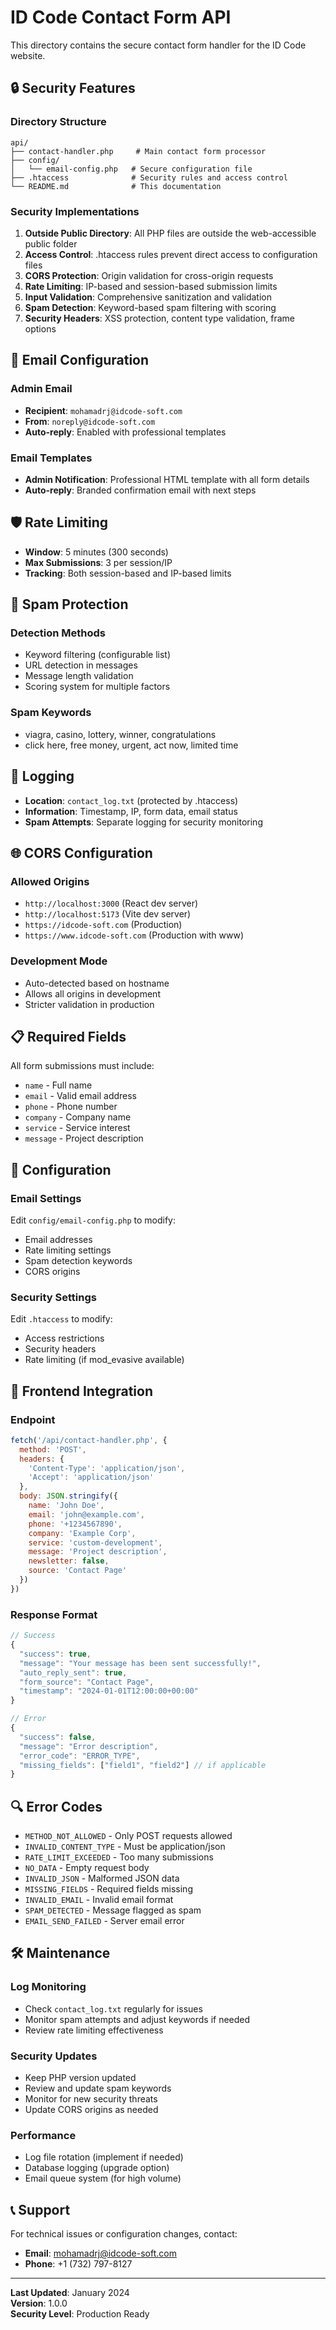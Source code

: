 # ID Code Contact Form API

This directory contains the secure contact form handler for the ID Code website.

## 🔒 Security Features

### Directory Structure
```
api/
├── contact-handler.php     # Main contact form processor
├── config/
│   └── email-config.php   # Secure configuration file
├── .htaccess              # Security rules and access control
└── README.md              # This documentation
```

### Security Implementations

1. **Outside Public Directory**: All PHP files are outside the web-accessible public folder
2. **Access Control**: .htaccess rules prevent direct access to configuration files
3. **CORS Protection**: Origin validation for cross-origin requests
4. **Rate Limiting**: IP-based and session-based submission limits
5. **Input Validation**: Comprehensive sanitization and validation
6. **Spam Detection**: Keyword-based spam filtering with scoring
7. **Security Headers**: XSS protection, content type validation, frame options

## 📧 Email Configuration

### Admin Email
- **Recipient**: `mohamadrj@idcode-soft.com`
- **From**: `noreply@idcode-soft.com`
- **Auto-reply**: Enabled with professional templates

### Email Templates
- **Admin Notification**: Professional HTML template with all form details
- **Auto-reply**: Branded confirmation email with next steps

## 🛡️ Rate Limiting

- **Window**: 5 minutes (300 seconds)
- **Max Submissions**: 3 per session/IP
- **Tracking**: Both session-based and IP-based limits

## 🚫 Spam Protection

### Detection Methods
- Keyword filtering (configurable list)
- URL detection in messages
- Message length validation
- Scoring system for multiple factors

### Spam Keywords
- viagra, casino, lottery, winner, congratulations
- click here, free money, urgent, act now, limited time

## 📝 Logging

- **Location**: `contact_log.txt` (protected by .htaccess)
- **Information**: Timestamp, IP, form data, email status
- **Spam Attempts**: Separate logging for security monitoring

## 🌐 CORS Configuration

### Allowed Origins
- `http://localhost:3000` (React dev server)
- `http://localhost:5173` (Vite dev server)
- `https://idcode-soft.com` (Production)
- `https://www.idcode-soft.com` (Production with www)

### Development Mode
- Auto-detected based on hostname
- Allows all origins in development
- Stricter validation in production

## 📋 Required Fields

All form submissions must include:
- `name` - Full name
- `email` - Valid email address
- `phone` - Phone number
- `company` - Company name
- `service` - Service interest
- `message` - Project description

## 🔧 Configuration

### Email Settings
Edit `config/email-config.php` to modify:
- Email addresses
- Rate limiting settings
- Spam detection keywords
- CORS origins

### Security Settings
Edit `.htaccess` to modify:
- Access restrictions
- Security headers
- Rate limiting (if mod_evasive available)

## 🚀 Frontend Integration

### Endpoint
```javascript
fetch('/api/contact-handler.php', {
  method: 'POST',
  headers: {
    'Content-Type': 'application/json',
    'Accept': 'application/json'
  },
  body: JSON.stringify({
    name: 'John Doe',
    email: 'john@example.com',
    phone: '+1234567890',
    company: 'Example Corp',
    service: 'custom-development',
    message: 'Project description',
    newsletter: false,
    source: 'Contact Page'
  })
})
```

### Response Format
```javascript
// Success
{
  "success": true,
  "message": "Your message has been sent successfully!",
  "auto_reply_sent": true,
  "form_source": "Contact Page",
  "timestamp": "2024-01-01T12:00:00+00:00"
}

// Error
{
  "success": false,
  "message": "Error description",
  "error_code": "ERROR_TYPE",
  "missing_fields": ["field1", "field2"] // if applicable
}
```

## 🔍 Error Codes

- `METHOD_NOT_ALLOWED` - Only POST requests allowed
- `INVALID_CONTENT_TYPE` - Must be application/json
- `RATE_LIMIT_EXCEEDED` - Too many submissions
- `NO_DATA` - Empty request body
- `INVALID_JSON` - Malformed JSON data
- `MISSING_FIELDS` - Required fields missing
- `INVALID_EMAIL` - Invalid email format
- `SPAM_DETECTED` - Message flagged as spam
- `EMAIL_SEND_FAILED` - Server email error

## 🛠️ Maintenance

### Log Monitoring
- Check `contact_log.txt` regularly for issues
- Monitor spam attempts and adjust keywords if needed
- Review rate limiting effectiveness

### Security Updates
- Keep PHP version updated
- Review and update spam keywords
- Monitor for new security threats
- Update CORS origins as needed

### Performance
- Log file rotation (implement if needed)
- Database logging (upgrade option)
- Email queue system (for high volume)

## 📞 Support

For technical issues or configuration changes, contact:
- **Email**: mohamadrj@idcode-soft.com
- **Phone**: +1 (732) 797-8127

---

**Last Updated**: January 2024  
**Version**: 1.0.0  
**Security Level**: Production Ready
